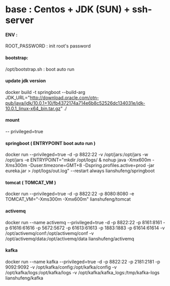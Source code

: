 # base :  Centos + JDK (SUN) + ssh-server

#### ENV :
ROOT_PASSWORD : init root's password


#### bootstrap:
/opt/bootstrap.sh : boot auto run


#### update jdk version
docker build -t springboot --build-arg JDK_URL="http://download.oracle.com/otn-pub/java/jdk/10.0.1+10/fb4372174a714e6b8c52526dc134031e/jdk-10.0.1_linux-x64_bin.tar.gz"  ./ 

#### mount
-- privileged=true

#### springboot ( ENTRYPOINT  boot auto run )
docker run --privileged=true -d -p 8822:22 -v /opt/jars:/opt/jars -w /opt/jars -e ENTRYPOINT="mkdir /opt/logs/ & nohup java -Xmx600m -Xms300m -Duser.timezone=GMT+8 -Dspring.profiles.active=prod -jar eureka.jar > /opt/logs/out.log" --restart always lianshufeng/springboot

#### tomcat ( TOMCAT_VM )
docker run --privileged=true -d -p 8822:22 -p 8080:8080 -e TOMCAT_VM="-Xms300m -Xmx600m" lianshufeng/tomcat

#### activemq 
docker run --name activemq --privileged=true -d -p 8822:22 -p 8161:8161 -p 61616:61616 -p 5672:5672 -p 61613:61613 -p 1883:1883 -p 61614:61614  -v /opt/activemq/conf:/opt/activemq/conf  -v /opt/activemq/data:/opt/activemq/data lianshufeng/activemq


#### kafka 
docker run --name kafka --privileged=true -d -p 8822:22 -p 2181:2181 -p 9092:9092 -v /opt/kafka/config:/opt/kafka/config -v /opt/kafka/logs:/opt/kafka/logs -v /opt/kafka/kafka_logs:/tmp/kafka-logs lianshufeng/kafka 


